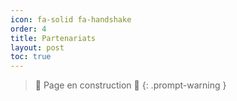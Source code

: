 ```yaml
---
icon: fa-solid fa-handshake
order: 4
title: Partenariats
layout: post
toc: true
---
```


> 🚧 Page en construction 🚧
{: .prompt-warning }